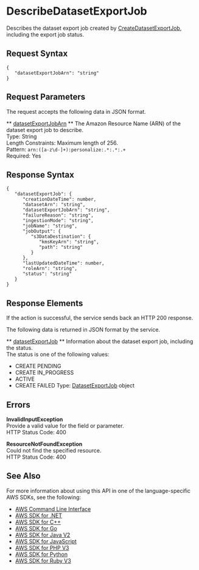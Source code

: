 # DescribeDatasetExportJob<a name="API_DescribeDatasetExportJob"></a>

Describes the dataset export job created by [CreateDatasetExportJob](API_CreateDatasetExportJob.md), including the export job status\.

## Request Syntax<a name="API_DescribeDatasetExportJob_RequestSyntax"></a>

```
{
   "datasetExportJobArn": "string"
}
```

## Request Parameters<a name="API_DescribeDatasetExportJob_RequestParameters"></a>

The request accepts the following data in JSON format\.

 ** [datasetExportJobArn](#API_DescribeDatasetExportJob_RequestSyntax) **   <a name="personalize-DescribeDatasetExportJob-request-datasetExportJobArn"></a>
The Amazon Resource Name \(ARN\) of the dataset export job to describe\.  
Type: String  
Length Constraints: Maximum length of 256\.  
Pattern: `arn:([a-z\d-]+):personalize:.*:.*:.+`   
Required: Yes

## Response Syntax<a name="API_DescribeDatasetExportJob_ResponseSyntax"></a>

```
{
   "datasetExportJob": { 
      "creationDateTime": number,
      "datasetArn": "string",
      "datasetExportJobArn": "string",
      "failureReason": "string",
      "ingestionMode": "string",
      "jobName": "string",
      "jobOutput": { 
         "s3DataDestination": { 
            "kmsKeyArn": "string",
            "path": "string"
         }
      },
      "lastUpdatedDateTime": number,
      "roleArn": "string",
      "status": "string"
   }
}
```

## Response Elements<a name="API_DescribeDatasetExportJob_ResponseElements"></a>

If the action is successful, the service sends back an HTTP 200 response\.

The following data is returned in JSON format by the service\.

 ** [datasetExportJob](#API_DescribeDatasetExportJob_ResponseSyntax) **   <a name="personalize-DescribeDatasetExportJob-response-datasetExportJob"></a>
Information about the dataset export job, including the status\.  
The status is one of the following values:  
+ CREATE PENDING
+ CREATE IN\_PROGRESS
+ ACTIVE
+ CREATE FAILED
Type: [DatasetExportJob](API_DatasetExportJob.md) object

## Errors<a name="API_DescribeDatasetExportJob_Errors"></a>

 **InvalidInputException**   
Provide a valid value for the field or parameter\.  
HTTP Status Code: 400

 **ResourceNotFoundException**   
Could not find the specified resource\.  
HTTP Status Code: 400

## See Also<a name="API_DescribeDatasetExportJob_SeeAlso"></a>

For more information about using this API in one of the language\-specific AWS SDKs, see the following:
+  [AWS Command Line Interface](https://docs.aws.amazon.com/goto/aws-cli/personalize-2018-05-22/DescribeDatasetExportJob) 
+  [AWS SDK for \.NET](https://docs.aws.amazon.com/goto/DotNetSDKV3/personalize-2018-05-22/DescribeDatasetExportJob) 
+  [AWS SDK for C\+\+](https://docs.aws.amazon.com/goto/SdkForCpp/personalize-2018-05-22/DescribeDatasetExportJob) 
+  [AWS SDK for Go](https://docs.aws.amazon.com/goto/SdkForGoV1/personalize-2018-05-22/DescribeDatasetExportJob) 
+  [AWS SDK for Java V2](https://docs.aws.amazon.com/goto/SdkForJavaV2/personalize-2018-05-22/DescribeDatasetExportJob) 
+  [AWS SDK for JavaScript](https://docs.aws.amazon.com/goto/AWSJavaScriptSDK/personalize-2018-05-22/DescribeDatasetExportJob) 
+  [AWS SDK for PHP V3](https://docs.aws.amazon.com/goto/SdkForPHPV3/personalize-2018-05-22/DescribeDatasetExportJob) 
+  [AWS SDK for Python](https://docs.aws.amazon.com/goto/boto3/personalize-2018-05-22/DescribeDatasetExportJob) 
+  [AWS SDK for Ruby V3](https://docs.aws.amazon.com/goto/SdkForRubyV3/personalize-2018-05-22/DescribeDatasetExportJob) 